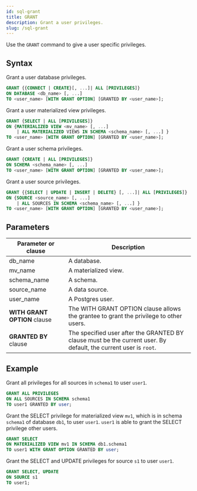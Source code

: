 ```yaml
---
id: sql-grant
title: GRANT
description: Grant a user privileges.
slug: /sql-grant
---
```


Use the `GRANT` command to give a user specific privileges.

## Syntax

Grant a user database privileges.
```sql
GRANT {{CONNECT | CREATE}[, ...]| ALL [PRIVILEGES]} 
ON DATABASE <db_name> [, ...]
TO <user_name> [WITH GRANT OPTION] [GRANTED BY <user_name>];
```

Grant a user materialized view privileges.
```sql
GRANT {SELECT | ALL [PRIVILEGES]} 
ON {MATERIALIZED VIEW <mv_name> [, ...] 
    | ALL MATERIALIZED VIEWS IN SCHEMA <schema_name> [, ...] }
TO <user_name> [WITH GRANT OPTION] [GRANTED BY <user_name>];
```

Grant a user schema privileges.
```sql
GRANT {CREATE | ALL [PRIVILEGES]} 
ON SCHEMA <schema_name> [, ...]
TO <user_name> [WITH GRANT OPTION] [GRANTED BY <user_name>];
```

Grant a user source privileges.
```sql
GRANT {{SELECT | UPDATE | INSERT | DELETE} [, ...]| ALL [PRIVILEGES]} 
ON {SOURCE <source_name> [, ...]
    | ALL SOURCES IN SCHEMA <schema_name> [, ...] }
TO <user_name> [WITH GRANT OPTION] [GRANTED BY <user_name>];
```

## Parameters
|Parameter or clause    | Description|
|---------------|------------|
|db_name |A database. |
|mv_name |A materialized view. |
|schema_name |A schema. |
|source_name |A data source. |
|user_name |A Postgres user. |
|**WITH GRANT OPTION** clause |The WITH GRANT OPTION clause allows the grantee to grant the privilege to other users.    |
|**GRANTED BY** clause |The specified user after the GRANTED BY clause must be the current user. By default, the current user is `root`.   |

## Example

Grant all privileges for all sources in `schema1` to user `user1`.
```sql
GRANT ALL PRIVILEGES 
ON ALL SOURCES IN SCHEMA schema1 
TO user1 GRANTED BY user;
```

Grant the SELECT privilege for materialized view `mv1`, which is in schema `schema1` of database `db1`, to user `user1`. `user1` is able to grant the SELECT privilege other users.
```sql
GRANT SELECT
ON MATERIALIZED VIEW mv1 IN SCHEMA db1.schema1
TO user1 WITH GRANT OPTION GRANTED BY user;
```

Grant the SELECT and UPDATE privileges for source `s1` to user `user1`.
```sql
GRANT SELECT, UPDATE
ON SOURCE s1
TO user1;
```